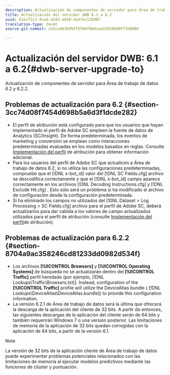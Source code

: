 ```yaml
---
description: Actualización de componentes de servidor para Área de trabajo de datos 6.2 y 6.2.2.
title: Actualización del servidor DWB 6.1 a 6.2
uuid: 61ecf2c1-9ced-42d3-a010-4a4fec13b987
translation-type: tm+mt
source-git-commit: cb3ca4b3b993f5f04f6b6cee25850600ff3d8986

---
```



# Actualización del servidor DWB: 6.1 a 6.2{#dwb-server-upgrade-to}

Actualización de componentes de servidor para Área de trabajo de datos 6.2 y 6.2.2.

## Problemas de actualización para 6.2 {#section-3cc74d08f7454d698b5a6d3f1dcde282}

* El perfil de atribución está configurado para que los usuarios que hayan implementado el perfil de Adobe SC empleen la fuente de datos de Analytics (SC/Insight). De forma predeterminada, los eventos de marketing y conversión se emplean como interacciones predeterminadas evaluadas en los modelos basados en reglas. Consulte [Implementación del perfil](https://docs.adobe.com/help/en/data-workbench/using/client/attribution-reports/c-attrib-profile-deploy.html) de atribución para obtener información adicional.
* Para los usuarios del perfil de Adobe SC que actualicen a Área de trabajo de datos 6.2, si no utiliza las configuraciones predeterminadas, compruebe que el [!DNL x-bot_id] valor del [!DNL SC Fields.cfg] archivo se descodifica correctamente y que el [!DNL x-bot_id] campo aparece correctamente en los archivos [!DNL Decoding Instructions.cfg] y [!DNL Exclude Hit.cfg] . Esto sólo será un problema si ha modificado el archivo de configuración desde la configuración predeterminada.
* Si ha eliminado los campos no utilizados del [!DNL Dataset > Log Processing > SC Fields.cfg] archivo para el perfil de Adobe SC, deberá actualizarlos para dar cabida a los valores de campo actualizados utilizados para el perfil de atribución (consulte [Implementación del perfil](https://docs.adobe.com/help/en/data-workbench/using/client/attribution-reports/c-attrib-profile-deploy.html)de atribución).

## Problemas de actualización para 6.2.2 {#section-8704a9ac358246cd81233dd0982d534f}

* Los archivos **[!UICONTROL Browsers]** y **[!UICONTROL Operating Systems]** de búsqueda no se actualizarán dentro del **[!UICONTROL Traffic]** perfil heredado (por ejemplo, [!DNL Lookups\Traffic\Browsers.txt)]. Instead, configuration of the **[!UICONTROL Traffic]** profile will utilize the DeviceAtlas bundle ( [!DNL Lookups\DeviceAtlas\DeviceAtlas.bundle]) to provide this configuration information.
* La versión 6.2.1 de Área de trabajo de datos será la última que ofrecerá la descarga de la aplicación del cliente de 32 bits. A partir de entonces, las siguientes descargas de la aplicación del cliente serán de 64 bits y también requerirán Windows 7 o una versión posterior. Las limitaciones de memoria de la aplicación de 32 bits quedan corregidas con la aplicación de 64 bits, a partir de la versión 6.1.

>[!NOTE]
>
>La versión de 32 bits de la aplicación cliente de Área de trabajo de datos puede experimentar problemas potenciales relacionados con las limitaciones de memoria al ejecutar modelos predictivos mediante las funciones de clúster y puntuación.

